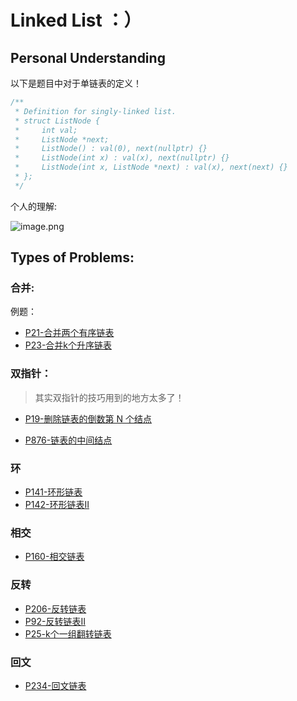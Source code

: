 # Linked List ：）

## Personal Understanding

<!-- > 我主要使用C++进行算法上的练习，所以记录一下在练习过程中遇到的问题、并对其进行一点总结。 -->

以下是题目中对于单链表的定义！
```c++
/**
 * Definition for singly-linked list.
 * struct ListNode {
 *     int val;
 *     ListNode *next;
 *     ListNode() : val(0), next(nullptr) {}
 *     ListNode(int x) : val(x), next(nullptr) {}
 *     ListNode(int x, ListNode *next) : val(x), next(next) {}
 * };
 */
 ```

个人的理解:

![image.png](https://s2.loli.net/2022/03/24/9niu8U3OLa1vGKo.png)

## Types of Problems:

### 合并:

例题：
* [P21-合并两个有序链表](https://github.com/xxxVincent-L/algorithm-training/Problems/Top100/P21-Merge-two-sorted-list.md)
*  [P23-合并k个升序链表](https://github.com/xxxVincent-L/algorithm-training/Problems/Top100/P23-Merge-k-Sorted-Lists.md)


### 双指针：
> 其实双指针的技巧用到的地方太多了！

*  [P19-删除链表的倒数第 N 个结点](https://github.com/xxxVincent-L/algorithm-training/Problems/Top100/P19-Remove-Nth-Node-From-End-of-List.md)

* [P876-链表的中间结点](https://github.com/xxxVincent-L/algorithm-training/Problems/Top100/P876-Middle-of-the-Linked-List.md)


### 环

* [P141-环形链表](https://github.com/xxxVincent-L/algorithm-training/Problems/Top100/P141-Linked-List-Cycle.md)
*  [P142-环形链表Ⅱ](https://github.com/xxxVincent-L/algorithm-training/Problems/Top100/P142-Linked-List-Cycle-Ⅱ.md)


### 相交

* [P160-相交链表](https://github.com/xxxVincent-L/algorithm-training/Problems/Top100/P160-Intersection-of-Two-Linked-List.md)

### 反转
* [P206-反转链表](https://github.com/xxxVincent-L/algorithm-training/Problems/Top100/P206-Reverse-Linked-List.md)
* [P92-反转链表Ⅱ](https://github.com/xxxVincent-L/algorithm-training/Problems/Top100/P92-Reverse-Linked-List-Ⅱ.md)
* [P25-k个一组翻转链表](https://github.com/xxxVincent-L/algorithm-training/Problems/Top100/P25-Reverse-Nodes-in-k-Group.md)
### 回文
* [P234-回文链表](https://github.com/xxxVincent-L/algorithm-training/Problems/Top100/P234-Palindrome-Linked-List.md)

